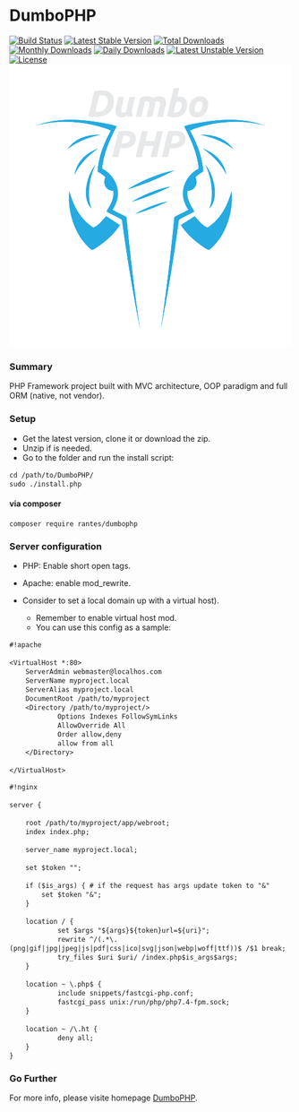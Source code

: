 # DumboPHP #
[![Build Status](https://travis-ci.com/rantes/DumboPHP.svg?branch=master)](https://travis-ci.com/rantes/DumboPHP)
[![Latest Stable Version](https://poser.pugx.org/rantes/dumbophp/v/stable)](https://packagist.org/packages/rantes/dumbophp) [![Total Downloads](https://poser.pugx.org/rantes/dumbophp/downloads)](https://packagist.org/packages/rantes/dumbophp) [![Monthly Downloads](https://poser.pugx.org/rantes/dumbophp/d/monthly)](https://packagist.org/packages/rantes/dumbophp) [![Daily Downloads](https://poser.pugx.org/rantes/dumbophp/d/daily)](https://packagist.org/packages/rantes/dumbophp) [![Latest Unstable Version](https://poser.pugx.org/rantes/dumbophp/v/unstable)](https://packagist.org/packages/rantes/dumbophp) [![License](https://poser.pugx.org/rantes/dumbophp/license)](https://packagist.org/packages/rantes/dumbophp)
![DumboPHP](./logo.png "DumboPHP")
### Summary ###

PHP Framework project built with MVC architecture, OOP paradigm and full ORM (native, not vendor).

### Setup ###

* Get the latest version, clone it or download the zip.
* Unzip if is needed.
* Go to the folder and run the install script:

```
cd /path/to/DumboPHP/
sudo ./install.php
```
#### via composer ####

```
composer require rantes/dumbophp
```

### Server configuration ###

* PHP: Enable short open tags.
* Apache: enable mod_rewrite.

* Consider to set a local domain up with a virtual host).
  - Remember to enable virtual host mod.
  - You can use this config as a sample:
    
```
#!apache

<VirtualHost *:80>
    ServerAdmin webmaster@localhos.com
    ServerName myproject.local
    ServerAlias myproject.local
    DocumentRoot /path/to/myproject
    <Directory /path/to/myproject/>
            Options Indexes FollowSymLinks
            AllowOverride All
            Order allow,deny
            allow from all
    </Directory>

</VirtualHost>
```

```
#!nginx

server {

    root /path/to/myproject/app/webroot;
    index index.php;

    server_name myproject.local;

    set $token "";

    if ($is_args) { # if the request has args update token to "&"
        set $token "&";
    }

    location / {
            set $args "${args}${token}url=${uri}";
            rewrite ^/(.*\.(png|gif|jpg|jpeg|js|pdf|css|ico|svg|json|webp|woff|ttf))$ /$1 break;
            try_files $uri $uri/ /index.php$is_args$args;
    }

    location ~ \.php$ {
            include snippets/fastcgi-php.conf;
            fastcgi_pass unix:/run/php/php7.4-fpm.sock;
    }

    location ~ /\.ht {
            deny all;
    }
}
```

### Go Further ###

For more info, please visite homepage [DumboPHP](http://www.dumbophp.com/).
